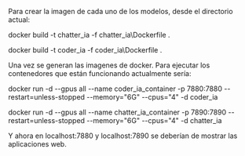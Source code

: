 Para crear la imagen de cada uno de los modelos, desde el directorio actual:



docker build -t chatter_ia -f chatter_ia\Dockerfile .

docker build -t coder_ia -f coder_ia\Dockerfile .



Una vez se generan las imagenes de docker. Para ejecutar los contenedores que están funcionando actualmente sería:



docker run -d --gpus all --name coder_ia_container -p 7880:7880 --restart=unless-stopped  --memory="6G" --cpus="4" -d coder_ia

docker run -d --gpus all --name chatter_ia_container -p 7890:7890 --restart=unless-stopped  --memory="6G" --cpus="4" -d chatter_ia



Y ahora en localhost:7880 y localhost:7890 se deberían de mostrar las aplicaciones web.
